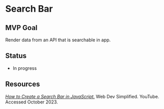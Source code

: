 # Search Bar

## MVP Goal

Render data from an API that is searchable in app.

## Status

- In progress

## Resources

[_How to Create a Search Bar in JavaScript._](https://www.youtube.com/watch?v=TlP5WIxVirU) Web Dev Simplified. YouTube. Accessed October 2023.
